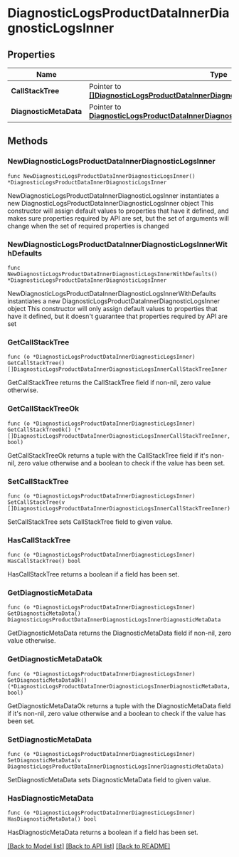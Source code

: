 # DiagnosticLogsProductDataInnerDiagnosticLogsInner

## Properties

Name | Type | Description | Notes
------------ | ------------- | ------------- | -------------
**CallStackTree** | Pointer to [**[]DiagnosticLogsProductDataInnerDiagnosticLogsInnerCallStackTreeInner**](DiagnosticLogsProductDataInnerDiagnosticLogsInnerCallStackTreeInner.md) |  | [optional] 
**DiagnosticMetaData** | Pointer to [**DiagnosticLogsProductDataInnerDiagnosticLogsInnerDiagnosticMetaData**](DiagnosticLogsProductDataInnerDiagnosticLogsInnerDiagnosticMetaData.md) |  | [optional] 

## Methods

### NewDiagnosticLogsProductDataInnerDiagnosticLogsInner

`func NewDiagnosticLogsProductDataInnerDiagnosticLogsInner() *DiagnosticLogsProductDataInnerDiagnosticLogsInner`

NewDiagnosticLogsProductDataInnerDiagnosticLogsInner instantiates a new DiagnosticLogsProductDataInnerDiagnosticLogsInner object
This constructor will assign default values to properties that have it defined,
and makes sure properties required by API are set, but the set of arguments
will change when the set of required properties is changed

### NewDiagnosticLogsProductDataInnerDiagnosticLogsInnerWithDefaults

`func NewDiagnosticLogsProductDataInnerDiagnosticLogsInnerWithDefaults() *DiagnosticLogsProductDataInnerDiagnosticLogsInner`

NewDiagnosticLogsProductDataInnerDiagnosticLogsInnerWithDefaults instantiates a new DiagnosticLogsProductDataInnerDiagnosticLogsInner object
This constructor will only assign default values to properties that have it defined,
but it doesn't guarantee that properties required by API are set

### GetCallStackTree

`func (o *DiagnosticLogsProductDataInnerDiagnosticLogsInner) GetCallStackTree() []DiagnosticLogsProductDataInnerDiagnosticLogsInnerCallStackTreeInner`

GetCallStackTree returns the CallStackTree field if non-nil, zero value otherwise.

### GetCallStackTreeOk

`func (o *DiagnosticLogsProductDataInnerDiagnosticLogsInner) GetCallStackTreeOk() (*[]DiagnosticLogsProductDataInnerDiagnosticLogsInnerCallStackTreeInner, bool)`

GetCallStackTreeOk returns a tuple with the CallStackTree field if it's non-nil, zero value otherwise
and a boolean to check if the value has been set.

### SetCallStackTree

`func (o *DiagnosticLogsProductDataInnerDiagnosticLogsInner) SetCallStackTree(v []DiagnosticLogsProductDataInnerDiagnosticLogsInnerCallStackTreeInner)`

SetCallStackTree sets CallStackTree field to given value.

### HasCallStackTree

`func (o *DiagnosticLogsProductDataInnerDiagnosticLogsInner) HasCallStackTree() bool`

HasCallStackTree returns a boolean if a field has been set.

### GetDiagnosticMetaData

`func (o *DiagnosticLogsProductDataInnerDiagnosticLogsInner) GetDiagnosticMetaData() DiagnosticLogsProductDataInnerDiagnosticLogsInnerDiagnosticMetaData`

GetDiagnosticMetaData returns the DiagnosticMetaData field if non-nil, zero value otherwise.

### GetDiagnosticMetaDataOk

`func (o *DiagnosticLogsProductDataInnerDiagnosticLogsInner) GetDiagnosticMetaDataOk() (*DiagnosticLogsProductDataInnerDiagnosticLogsInnerDiagnosticMetaData, bool)`

GetDiagnosticMetaDataOk returns a tuple with the DiagnosticMetaData field if it's non-nil, zero value otherwise
and a boolean to check if the value has been set.

### SetDiagnosticMetaData

`func (o *DiagnosticLogsProductDataInnerDiagnosticLogsInner) SetDiagnosticMetaData(v DiagnosticLogsProductDataInnerDiagnosticLogsInnerDiagnosticMetaData)`

SetDiagnosticMetaData sets DiagnosticMetaData field to given value.

### HasDiagnosticMetaData

`func (o *DiagnosticLogsProductDataInnerDiagnosticLogsInner) HasDiagnosticMetaData() bool`

HasDiagnosticMetaData returns a boolean if a field has been set.


[[Back to Model list]](../README.md#documentation-for-models) [[Back to API list]](../README.md#documentation-for-api-endpoints) [[Back to README]](../README.md)


